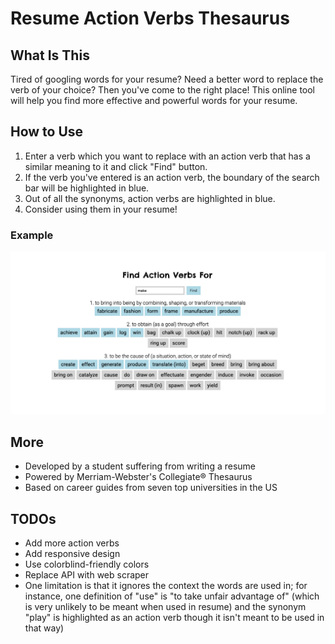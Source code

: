 # Resume Action Verbs Thesaurus
## What Is This
Tired of googling words for your resume? Need a better word to replace the verb of your choice? Then you've come to the right place! This online tool will help you find more effective and powerful words for your resume.

## How to Use
1. Enter a verb which you want to replace with an action verb that has a similar meaning to it and click "Find" button.
2. If the verb you've entered is an action verb, the boundary of the search bar will be highlighted in blue.
3. Out of all the synonyms, action verbs are highlighted in blue.
4. Consider using them in your resume!

### Example
![search results for "make"](/static/make.png)

## More
- Developed by a student suffering from writing a resume
- Powered by Merriam-Webster's Collegiate® Thesaurus
- Based on career guides from seven top universities in the US

## TODOs
- Add more action verbs
- Add responsive design
- Use colorblind-friendly colors
- Replace API with web scraper
- One limitation is that it ignores the context the words are used in; for instance, one definition of "use" is "to take unfair advantage of" (which is very unlikely to be meant when used in resume) and the synonym "play" is highlighted as an action verb though it isn't meant to be used in that way)
